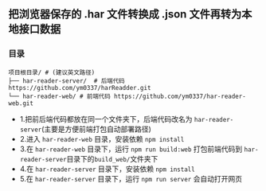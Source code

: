 ## 把浏览器保存的 .har 文件转换成 .json 文件再转为本地接口数据

### 目录

```
项目根目录/ # (建议英文路径)
├── har-reader-server/  # 后端代码 https://github.com/ym0337/harReadder.git
└── har-reader-web/ # 前端代码 https://github.com/ym0337/har-reader-web.git
```

- 1.把前后端代码都放在同一个文件夹下，后端代码改名为 `har-reader-server`(主要是方便前端打包自动部署路径)
- 2.进入 `har-reader-web` 目录，安装依赖 `npm install`
- 3.在 `har-reader-web` 目录下，运行 `npm run build:web` 打包前端代码到 `har-reader-server`目录下的`build_web/`文件夹下
- 4.在 `har-reader-server` 目录下，安装依赖 `npm install`
- 5.在 `har-reader-server` 目录下，运行 `npm run server` 会自动打开网页